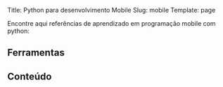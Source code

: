 Title: Python para desenvolvimento Mobile
Slug: mobile
Template: page

Encontre aqui referências de aprendizado em programação mobile com python:

## Ferramentas

## Conteúdo
